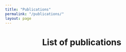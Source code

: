 ```yaml
---
title: "Publications"
permalink: "/publications/"
layout: page
---
```


<header><h1>List of publications</h1></header>
<script src="https://bibbase.org/show?bib=florentfo.rest/files/publications.bib&jsonp=1&css=1"></script>

